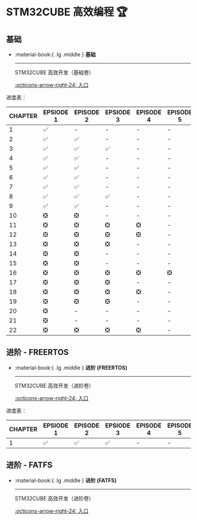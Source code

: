 # STM32CUBE 高效编程 🏆

## 基础

<div class="grid cards" markdown>

-   :material-book:{ .lg .middle } __基础__

    ---

    STM32CUBE 高效开发（基础卷）


    [:octicons-arrow-right-24: <a href="https://www.bilibili.com/video/BV1Df421X7oP/?spm_id_from=333.999.0.0&vd_source=5a427660f0337fedc22d4803661d493f" target="_blank"> 入口 </a>](#)

</div>

进度表：

| CHAPTER | EPSIODE 1 | EPISODE 2 | EPSIODE 3 | EPISODE 4 | EPISODE 5 | 
|---------|-----------|-----------|-----------|-----------|-----------|
| 1 | :white_check_mark: | - | - | - | - |
| 2 | :white_check_mark: | :white_check_mark:  | - | - | - | 
| 3 | :white_check_mark: | :white_check_mark: | :white_check_mark: | - | - |
| 4 | :white_check_mark: | :white_check_mark: | - | - | - |
| 5 | :white_check_mark: | :white_check_mark: | - | - | - |
| 6 | :white_check_mark: | :white_check_mark: | - | - | - |
| 7 | :white_check_mark: | :white_check_mark: | - | - | - |
| 8 | :white_check_mark: | :white_check_mark: | :white_check_mark: | - | - |
| 9 | :white_check_mark:| :white_check_mark: | - | - | - |
| 10 | :negative_squared_cross_mark: | :negative_squared_cross_mark: | - | - | - |
| 11 | :negative_squared_cross_mark: | :negative_squared_cross_mark: | :negative_squared_cross_mark: | :negative_squared_cross_mark: | - |
| 12 | :negative_squared_cross_mark: | :negative_squared_cross_mark: | :negative_squared_cross_mark: | :negative_squared_cross_mark: | - |
| 13 | :negative_squared_cross_mark: | :negative_squared_cross_mark: | :negative_squared_cross_mark: | - | - |
| 14 | :negative_squared_cross_mark: | :negative_squared_cross_mark: | - | - | - |
| 15 | :negative_squared_cross_mark: | :negative_squared_cross_mark: | - | - | - |
| 16 | :negative_squared_cross_mark: | :negative_squared_cross_mark: | :negative_squared_cross_mark: | :negative_squared_cross_mark: | :negative_squared_cross_mark: |
| 17 | :negative_squared_cross_mark: | :negative_squared_cross_mark: | :negative_squared_cross_mark: | - | - |
| 18 | :negative_squared_cross_mark: | :negative_squared_cross_mark: | :negative_squared_cross_mark: | :negative_squared_cross_mark: | - |
| 19 | :negative_squared_cross_mark: | :negative_squared_cross_mark: | :negative_squared_cross_mark: | - | - |
| 20 | :negative_squared_cross_mark: | - | - | - | - |
| 21 | :negative_squared_cross_mark: | - | - | - | - |
| 22 | :negative_squared_cross_mark: | :negative_squared_cross_mark: | :negative_squared_cross_mark: | :negative_squared_cross_mark: | - |

## 进阶 - FREERTOS

<div class="grid cards" markdown>

-   :material-book:{ .lg .middle } __进阶 (FREERTOS)__

    ---

    STM32CUBE 高效开发（进阶卷）


    [:octicons-arrow-right-24: <a href="https://www.bilibili.com/video/BV1rM411D7Tg/?spm_id_from=333.999.0.0&vd_source=5a427660f0337fedc22d4803661d493f" target="_blank"> 入口 </a>](#)

</div>

进度表：

| CHAPTER | EPSIODE 1 | EPISODE 2 | EPSIODE 3 | EPISODE 4 | EPISODE 5 | 
|---------|-----------|-----------|-----------|-----------|-----------|
| 1 | :white_check_mark: | :white_check_mark: | :white_check_mark: | - | - |

## 进阶 - FATFS

<div class="grid cards" markdown>

-   :material-book:{ .lg .middle } __进阶 (FATFS)__

    ---

    STM32CUBE 高效开发（进阶卷）


    [:octicons-arrow-right-24: <a href="https://www.bilibili.com/video/BV1eK421h7Ds/?spm_id_from=333.999.0.0&vd_source=5a427660f0337fedc22d4803661d493f" target="_blank"> 入口 </a>](#)

</div>